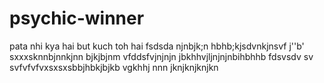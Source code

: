 # psychic-winner
pata nhi kya hai but kuch toh hai
fsdsda
njnbjk;n
 hbhb;kjsdvnkjnsvf
 j''b'
 sxxxsknnbjnnkjnn
 bjkjbjnm
  vfddsfvjnjnjn
 jbkhhvjljnjnjnbihbhhb
 fdsvsdv sv svfvfvfvxsxsxsbbjhbkjbjkb
vgkhhj
nnn
jknjknjknjkn
